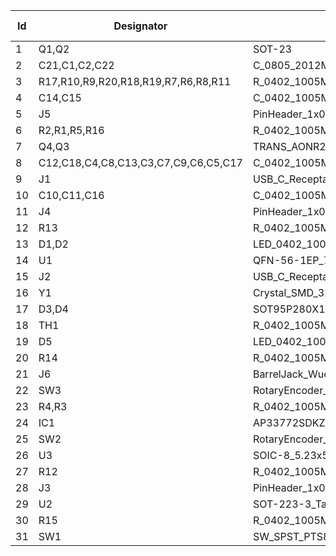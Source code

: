 |Id |Designator                          |Footprint                                     |Quantity|Designation                       |Supplier and ref|
|---|------------------------------------|----------------------------------------------|--------|----------------------------------|----------------|
|1  |Q1,Q2                               |SOT-23                                        |2       |BSS138                            |                |
|2  |C21,C1,C2,C22                       |C_0805_2012Metric                             |4       |10u                               |                |
|3  |R17,R10,R9,R20,R18,R19,R7,R6,R8,R11 |R_0402_1005Metric                             |10      |5.1k                              |                |
|4  |C14,C15                             |C_0402_1005Metric                             |2       |15p                               |                |
|5  |J5                                  |PinHeader_1x04_P2.54mm_Vertical               |1       |Conn_01x04_Socket_external        |                |
|6  |R2,R1,R5,R16                        |R_0402_1005Metric                             |4       |1k                                |                |
|7  |Q4,Q3                               |TRANS_AONR21307                               |2       |AON7672E                          |                |
|8  |C12,C18,C4,C8,C13,C3,C7,C9,C6,C5,C17|C_0402_1005Metric                             |11      |100n                              |                |
|9  |J1                                  |USB_C_Receptacle_XKB_U262-16XN-4BVC11         |1       |USB_C_Receptacle_USB2.0_14P_RP2040|                |
|10 |C10,C11,C16                         |C_0402_1005Metric                             |3       |1u                                |                |
|11 |J4                                  |PinHeader_1x03_P2.54mm_Vertical               |1       |Conn_01x03_Pin_SWD                |                |
|12 |R13                                 |R_0402_1005Metric                             |1       |10k                               |                |
|13 |D1,D2                               |LED_0402_1005Metric                           |2       |LED                               |                |
|14 |U1                                  |QFN-56-1EP_7x7mm_P0.4mm_EP3.2x3.2mm           |1       |RP2040                            |                |
|15 |J2                                  |USB_C_Receptacle_XKB_U262-16XN-4BVC11         |1       |USB_C_Receptacle_USB2.0_14P       |                |
|16 |Y1                                  |Crystal_SMD_3225-4Pin_3.2x2.5mm               |1       |Crystal_GND24                     |                |
|17 |D3,D4                               |SOT95P280X145-5N                              |2       |ESDS314DBVR                       |                |
|18 |TH1                                 |R_0402_1005Metric                             |1       |10k @ 25C                         |                |
|19 |D5                                  |LED_0402_1005Metric_Pad0.77x0.64mm_HandSolder |1       |LED                               |                |
|20 |R14                                 |R_0402_1005Metric                             |1       |10                                |                |
|21 |J6                                  |BarrelJack_Wuerth_6941xx301002                |1       |Barrel_Jack                       |                |
|22 |SW3                                 |RotaryEncoder_Alps_EC11E-Switch_Vertical_H20mm|1       |RotaryEncoder_Switch_Current      |                |
|23 |R4,R3                               |R_0402_1005Metric                             |2       |27                                |                |
|24 |IC1                                 |AP33772SDKZ13FA01                             |1       |AP33772SDKZ-13-FA01               |                |
|25 |SW2                                 |RotaryEncoder_Alps_EC11E-Switch_Vertical_H20mm|1       |RotaryEncoder_Switch_Voltage      |                |
|26 |U3                                  |SOIC-8_5.23x5.23mm_P1.27mm                    |1       |W25Q128JVS                        |                |
|27 |R12                                 |R_0402_1005Metric                             |1       |5m                                |                |
|28 |J3                                  |PinHeader_1x04_P2.54mm_Vertical               |1       |Conn_01x04_Socket_OLED            |                |
|29 |U2                                  |SOT-223-3_TabPin2                             |1       |AMS1117s-3.3                      |                |
|30 |R15                                 |R_0402_1005Metric                             |1       |100                               |                |
|31 |SW1                                 |SW_SPST_PTS810                                |1       |SW_Push                           |                |
